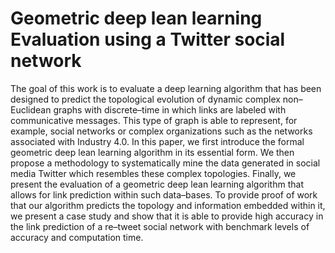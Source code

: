 # Geometric deep lean learning Evaluation using a Twitter social network

The goal of this work is to evaluate a deep learning algorithm that has been designed to predict
the topological evolution of dynamic complex non–Euclidean graphs with discrete–time in which links are
labeled with communicative messages. This type of graph is able to represent, for example, social networks
or complex organizations such as the networks associated with Industry 4.0. In this paper, we first introduce
the formal geometric deep lean learning algorithm in its essential form. We then propose a methodology to
systematically mine the data generated in social media Twitter which resembles these complex topologies.
Finally, we present the evaluation of a geometric deep lean learning algorithm that allows for link prediction
within such data–bases. To provide proof of work that our algorithm predicts the topology and information
embedded within it, we present a case study and show that it is able to provide high accuracy in the link
prediction of a re–tweet social network with benchmark levels of accuracy and computation time.
